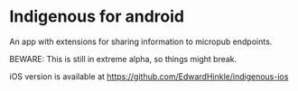 # Indigenous for android
An app with extensions for sharing information to micropub endpoints.

BEWARE: This is still in extreme alpha, so things might break.

iOS version is available at https://github.com/EdwardHinkle/indigenous-ios
